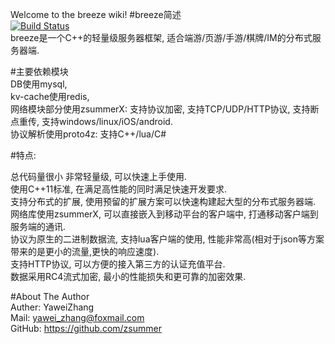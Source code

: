 Welcome to the breeze wiki!
#breeze简述  
[![Build Status](https://travis-ci.org/zsummer/breeze.svg?branch=master)](https://travis-ci.org/zsummer/breeze)  
breeze是一个C++的轻量级服务器框架, 适合端游/页游/手游/棋牌/IM的分布式服务器端.  
  
#主要依赖模块  
DB使用mysql,   
kv-cache使用redis,   
网络模块部分使用zsummerX: 支持协议加密, 支持TCP/UDP/HTTP协议, 支持断点重传, 支持windows/linux/iOS/android.    
协议解析使用proto4z: 支持C++/lua/C#  

  
#特点:    
  
总代码量很小 非常轻量级, 可以快速上手使用.  
使用C++11标准, 在满足高性能的同时满足快速开发要求.  
支持分布式的扩展, 使用预留的扩展方案可以快速构建起大型的分布式服务器端.  
网络库使用zsummerX, 可以直接嵌入到移动平台的客户端中, 打通移动客户端到服务端的通讯.  
协议为原生的二进制数据流, 支持lua客户端的使用, 性能非常高(相对于json等方案带来的是更小的流量,更快的响应速度).  
支持HTTP协议, 可以方便的接入第三方的认证充值平台.  
数据采用RC4流式加密, 最小的性能损失和更可靠的加密效果.  

#About The Author  
Auther: YaweiZhang  
Mail: yawei_zhang@foxmail.com  
GitHub: https://github.com/zsummer  
  
